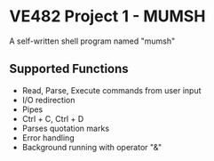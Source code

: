 # VE482 Project 1 - MUMSH
A self-written shell program named "mumsh"

## Supported Functions
- Read, Parse, Execute commands from user input
- I/O redirection
- Pipes
- Ctrl + C, Ctrl + D
- Parses quotation marks
- Error handling
- Background running with operator "&"


